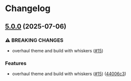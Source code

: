 # Changelog

## [5.0.0](https://github.com/catppuccin/chrome/compare/v4.1.0...v5.0.0) (2025-07-06)


### ⚠ BREAKING CHANGES

* overhaul theme and build with whiskers ([#15](https://github.com/catppuccin/chrome/issues/15))

### Features

* overhaul theme and build with whiskers ([#15](https://github.com/catppuccin/chrome/issues/15)) ([44006c3](https://github.com/catppuccin/chrome/commit/44006c3da060f6b1c6b57f2439f36efcc3c1fd37))
